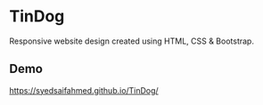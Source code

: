 # TinDog

Responsive website design created using HTML, CSS & Bootstrap. 


## Demo

https://syedsaifahmed.github.io/TinDog/

